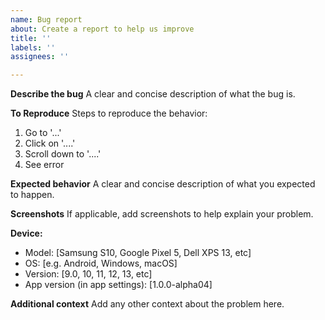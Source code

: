 ```yaml
---
name: Bug report
about: Create a report to help us improve
title: ''
labels: ''
assignees: ''

---
```


**Describe the bug**
A clear and concise description of what the bug is.

**To Reproduce**
Steps to reproduce the behavior:
1. Go to '...'
2. Click on '....'
3. Scroll down to '....'
4. See error

**Expected behavior**
A clear and concise description of what you expected to happen.

**Screenshots**
If applicable, add screenshots to help explain your problem.

**Device:**
- Model: [Samsung S10, Google Pixel 5, Dell XPS 13, etc]
- OS: [e.g. Android, Windows, macOS]
- Version: [9.0, 10, 11, 12, 13, etc]
- App version (in app settings): [1.0.0-alpha04]

**Additional context**
Add any other context about the problem here.
